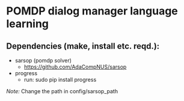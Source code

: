 # POMDP dialog manager language learning 

## Dependencies (make, install etc. reqd.):

* sarsop (pomdp solver)
	* https://github.com/AdaCompNUS/sarsop
* progress
	* run: sudo pip install progress

*Note:* Change the path in config/sarsop_path 